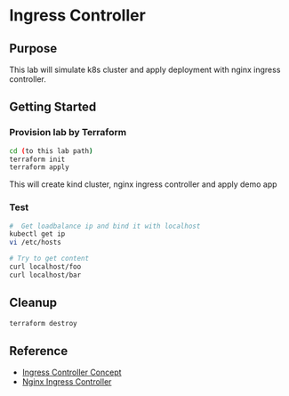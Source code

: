 # Ingress Controller

## Purpose

This lab will simulate k8s cluster and apply deployment with nginx ingress controller.

## Getting Started

### Provision lab by Terraform

```sh
cd (to this lab path)
terraform init
terraform apply
```

This will create kind cluster, nginx ingress controller and apply demo app

### Test

```sh
#  Get loadbalance ip and bind it with localhost
kubectl get ip
vi /etc/hosts

# Try to get content
curl localhost/foo
curl localhost/bar
```

## Cleanup

```sh
terraform destroy
```

## Reference

- [Ingress Controller Concept](https://google.com)
- [Nginx Ingress Controller](https://google.com)
